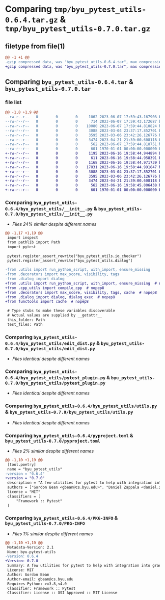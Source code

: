 # Comparing `tmp/byu_pytest_utils-0.6.4.tar.gz` & `tmp/byu_pytest_utils-0.7.0.tar.gz`

## filetype from file(1)

```diff
@@ -1 +1 @@
-gzip compressed data, was "byu_pytest_utils-0.6.4.tar", max compression
+gzip compressed data, was "byu_pytest_utils-0.7.0.tar", max compression
```

## Comparing `byu_pytest_utils-0.6.4.tar` & `byu_pytest_utils-0.7.0.tar`

### file list

```diff
@@ -1,8 +1,9 @@
--rw-r--r--   0        0        0     1062 2023-06-07 17:59:43.167903 byu_pytest_utils-0.6.4/byu_pytest_utils/__init__.py
--rw-r--r--   0        0        0      714 2023-06-07 17:59:43.172687 byu_pytest_utils-0.6.4/byu_pytest_utils/decorators.py
--rw-r--r--   0        0        0    10080 2023-06-07 17:59:44.810824 byu_pytest_utils-0.6.4/byu_pytest_utils/dialog.py
--rw-r--r--   0        0        0     3088 2023-03-04 23:37:17.852701 byu_pytest_utils-0.6.4/byu_pytest_utils/edit_dist.py
--rw-r--r--   0        0        0     3595 2023-03-06 23:42:26.126776 byu_pytest_utils-0.6.4/byu_pytest_utils/pytest_plugin.py
--rw-r--r--   0        0        0     3474 2023-04-21 21:39:00.608118 byu_pytest_utils-0.6.4/byu_pytest_utils/utils.py
--rw-r--r--   0        0        0      562 2023-06-07 17:59:44.818751 byu_pytest_utils-0.6.4/pyproject.toml
--rw-r--r--   0        0        0      601 1970-01-01 00:00:00.000000 byu_pytest_utils-0.6.4/PKG-INFO
+-rw-r--r--   0        0        0     1195 2023-06-16 19:58:44.944894 byu_pytest_utils-0.7.0/byu_pytest_utils/__init__.py
+-rw-r--r--   0        0        0      611 2023-06-16 19:58:44.958391 byu_pytest_utils-0.7.0/byu_pytest_utils/cpp_utils.py
+-rw-r--r--   0        0        0     1168 2023-06-16 19:58:44.971739 byu_pytest_utils-0.7.0/byu_pytest_utils/decorators.py
+-rw-r--r--   0        0        0    17831 2023-06-16 19:58:44.991847 byu_pytest_utils-0.7.0/byu_pytest_utils/dialog.py
+-rw-r--r--   0        0        0     3088 2023-03-04 23:37:17.852701 byu_pytest_utils-0.7.0/byu_pytest_utils/edit_dist.py
+-rw-r--r--   0        0        0     3595 2023-03-06 23:42:26.126776 byu_pytest_utils-0.7.0/byu_pytest_utils/pytest_plugin.py
+-rw-r--r--   0        0        0     3474 2023-04-21 21:39:00.608118 byu_pytest_utils-0.7.0/byu_pytest_utils/utils.py
+-rw-r--r--   0        0        0      562 2023-06-16 19:58:45.006438 byu_pytest_utils-0.7.0/pyproject.toml
+-rw-r--r--   0        0        0      601 1970-01-01 00:00:00.000000 byu_pytest_utils-0.7.0/PKG-INFO
```

### Comparing `byu_pytest_utils-0.6.4/byu_pytest_utils/__init__.py` & `byu_pytest_utils-0.7.0/byu_pytest_utils/__init__.py`

 * *Files 24% similar despite different names*

```diff
@@ -1,17 +1,19 @@
 import inspect
 from pathlib import Path
 import pytest
 
 pytest.register_assert_rewrite("byu_pytest_utils.io_checker")
 pytest.register_assert_rewrite("byu_pytest_utils.dialog")
 
-from .utils import run_python_script, with_import, ensure_missing
-from .decorators import max_score, visibility, tags
-from .dialog import dialog
+from .utils import run_python_script, with_import, ensure_missing  # nopep8
+from .cpp_utils import compile_cpp  # nopep8
+from .decorators import max_score, visibility, tags, cache  # nopep8
+from .dialog import dialog, dialog_exec  # nopep8
+from functools import cache  # nopep8
 
 # Type stubs to make these variables discoverable
 # Actual values are supplied by __getattr__
 this_folder: Path
 test_files: Path
```

### Comparing `byu_pytest_utils-0.6.4/byu_pytest_utils/edit_dist.py` & `byu_pytest_utils-0.7.0/byu_pytest_utils/edit_dist.py`

 * *Files identical despite different names*

### Comparing `byu_pytest_utils-0.6.4/byu_pytest_utils/pytest_plugin.py` & `byu_pytest_utils-0.7.0/byu_pytest_utils/pytest_plugin.py`

 * *Files identical despite different names*

### Comparing `byu_pytest_utils-0.6.4/byu_pytest_utils/utils.py` & `byu_pytest_utils-0.7.0/byu_pytest_utils/utils.py`

 * *Files identical despite different names*

### Comparing `byu_pytest_utils-0.6.4/pyproject.toml` & `byu_pytest_utils-0.7.0/pyproject.toml`

 * *Files 2% similar despite different names*

```diff
@@ -1,10 +1,10 @@
 [tool.poetry]
 name = "byu_pytest_utils"
-version = "0.6.4"
+version = "0.7.0"
 description = "A few utilities for pytest to help with integration into gradescope"
 authors = ["Gordon Bean <gbean@cs.byu.edu>", "Daniel Zappala <daniel.zappala@gmail.com>"]
 license = "MIT"
 classifiers = [
     "Framework :: Pytest"
 ]
```

### Comparing `byu_pytest_utils-0.6.4/PKG-INFO` & `byu_pytest_utils-0.7.0/PKG-INFO`

 * *Files 1% similar despite different names*

```diff
@@ -1,10 +1,10 @@
 Metadata-Version: 2.1
 Name: byu-pytest-utils
-Version: 0.6.4
+Version: 0.7.0
 Summary: A few utilities for pytest to help with integration into gradescope
 License: MIT
 Author: Gordon Bean
 Author-email: gbean@cs.byu.edu
 Requires-Python: >=3.8,<4.0
 Classifier: Framework :: Pytest
 Classifier: License :: OSI Approved :: MIT License
```

